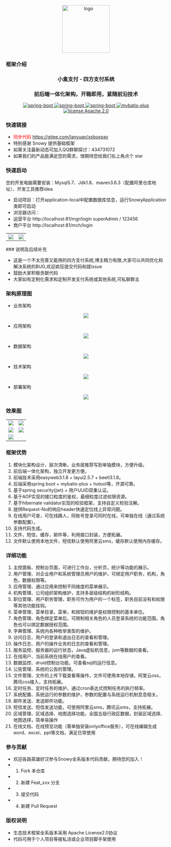 <div align="center">
    <p align="center">
        <img src="./snowy-base/snowy-system/src/main/webapp/assets/images/xs-box.png" height="150" alt="logo"/>
    </p>
</div>


### 框架介绍
<div align="center"><h3 align="center">小盒支付 - 四方支付系统</h3></div>
<div align="center"><h3 align="center">前后端一体化架构，开箱即用，紧随前沿技术</h3></div>

<p align="center">     
    <p align="center">
        <a href="https://eleadmin.com/">
            <img src="https://img.shields.io/badge/layui-2.5.6-red.svg" alt="spring-boot">
        </a>
        <a href="https://eleadmin.com/">
            <img src="https://img.shields.io/badge/easyweb-3.1.8-read.svg" alt="spring-boot">
        </a>
        <a href="http://spring.io/projects/spring-boot">
            <img src="https://img.shields.io/badge/spring--boot-2.3.1-green.svg" alt="spring-boot">
        </a>
        <a href="http://mp.baomidou.com">
            <img src="https://img.shields.io/badge/mybatis--plus-3.3.2-blue.svg" alt="mybatis-plus">
        </a> 
        <a href="./LICENSE">
            <img src="https://img.shields.io/badge/license-Apache%202-red" alt="license Apache 2.0">
        </a>
    </p>
</p>

### 快速链接
* <font color='red'>同步代码 https://gitee.com/lanyuan/xsboxpay </font> 
* 特别感谢 Snowy 提供基础框架  
* 如需关注最新动态可加入QQ群聊探讨：434731072
* 如果我们的产品能满足您的需求，很期待您给我们右上角点个 star

### 快速启动

您的开发电脑需要安装：Mysql5.7、Jdk1.8、maven3.6.3（配置阿里仓库地址）、开发工具推荐idea

* 启动项目：打开application-local中配置数据库信息，运行SnowyApplication类即可启动
* 浏览器访问：
* 运营平台  http://localhost:81/mgr/login  superAdmin / 123456
* 商户平台  http://localhost:81/mch/login  
<table>
    <tr>
        <td><img src="./doc/mgr.png"/></td>
        <td><img src="./doc/mch.png"/></td>
    </tr>
</table>
### 说明及后续补充

* 这是一个不太完善又能用的四方支付系统,博主精力有限,大家可以共同优化和解决系统的BUG,欢迎疯狂提交代码和提issue
* 鼓励大家积极贡献代码
* 大家如有定制化需求和定制开发支付系统或其他系统,可私聊群主

### 架构原理图
* 业务架构
<p align="center">
    <img src="./doc/yewu.png"/>
</p>

* 应用架构
<p align="center">
    <img src="./doc/yingyong.png"/>
</p>

* 数据架构
<p align="center">
    <img src="./doc/shuju.png"/>
</p>

* 技术架构
<p align="center">
    <img src="./doc/jishu.png"/>
</p>

* 部署架构
<p align="center">
    <img src="./doc/bushu.png"/>
</p>


### 效果图

<table>
    <tr>
        <td><img src="./doc/mgr.png"/></td>
        <td><img src="./doc/mch.png"/></td>
    </tr>
<tr>
        <td><img src="./doc/view.png"/></td>
        <td><img src="./doc/orderlist.png"/></td>
    </tr>
<tr>
        <td><img src="./doc/dakuan.png"/></td>
    </tr>
</table>

### 框架优势

1. 模块化架构设计，层次清晰，业务层推荐写到单独模块，方便升级。
2. 前后端一体化架构，独立开发更方便。
3. 前端技术采用easyweb3.1.8 + layui2.5.7 + beetl3.1.8。
3. 后端采用spring boot + mybatis-plus + hutool等，开源可靠。
4. 基于spring security(jwt) + 用户UUID双重认证。
5. 基于AOP实现的接口粒度的鉴权，最细粒度过滤权限资源。
6. 基于hibernate validator实现的校验框架，支持自定义校验注解。
7. 提供Request-No的响应header快速定位线上异常问题。
8. 在线用户可查，可在线踢人，同账号登录可同时在线，可单独在线（通过系统参数配置）。
9. 支持代码生成。
10. 文件，短信，缓存，邮件等，利用接口封装，方便拓展。
11. 文件默认使用本地文件，短信默认使用阿里云sms，缓存默认使用内存缓存。

### 详细功能

1. 主控面板、控制台页面，可进行工作台，分析页，统计等功能的展示。
2. 用户管理、对企业用户和系统管理员用户的维护，可绑定用户职务，机构，角色，数据权限等。
3. 应用管理、通过应用来控制不同维度的菜单展示。
4. 机构管理、公司组织架构维护，支持多层级结构的树形结构。
5. 职位管理、用户职务管理，职务可作为用户的一个标签，职务目前没有和权限等其他功能挂钩。
6. 菜单管理、菜单目录，菜单，和按钮的维护是权限控制的基本单位。
7. 角色管理、角色绑定菜单后，可限制相关角色的人员登录系统的功能范围。角色也可以绑定数据授权范围。
8. 字典管理、系统内各种枚举类型的维护。
9. 访问日志、用户的登录和退出日志的查看和管理。
10. 操作日志、用户的操作业务的日志的查看和管理。
11. 服务监控、服务器的运行状态，Java虚拟机信息，jvm等数据的查看。
12. 在线用户、当前系统在线用户的查看。
13. 数据监控、druid控制台功能，可查看sql的运行信息。
14. 公告管理、系统的公告的管理。
15. 文件管理、文件的上传下载查看等操作，文件可使用本地存储，阿里云oss，腾讯cos接入，支持拓展。
16. 定时任务、定时任务的维护，通过cron表达式控制任务的执行频率。
17. 系统配置、系统运行的参数的维护，参数的配置与系统运行机制息息相关。
18. 邮件发送、发送邮件功能。
19. 短信发送、短信发送功能，可使用阿里云sms，腾讯云sms，支持拓展。
20. 区域管理、区域选择、地图选择功能，全国五级行政区数据，封装区域选择、地图选择，简单易操作
21. 在线文档、在线预览功能（需单独安装onlyoffice服务），可在线编辑生成word、excel、ppt等文档，满足日常使用


### 参与贡献

- 欢迎各路英雄好汉参与Snowy全系版本代码贡献，期待您的加入！
- 1.  Fork 本仓库
- 2.  新建 Feat_xxx 分支
- 3.  提交代码
- 4.  新建 Pull Request


### 版权说明

- 生态技术框架全系版本采用 Apache License2.0协议
- 代码可用于个人项目等接私活或企业项目脚手架使用
